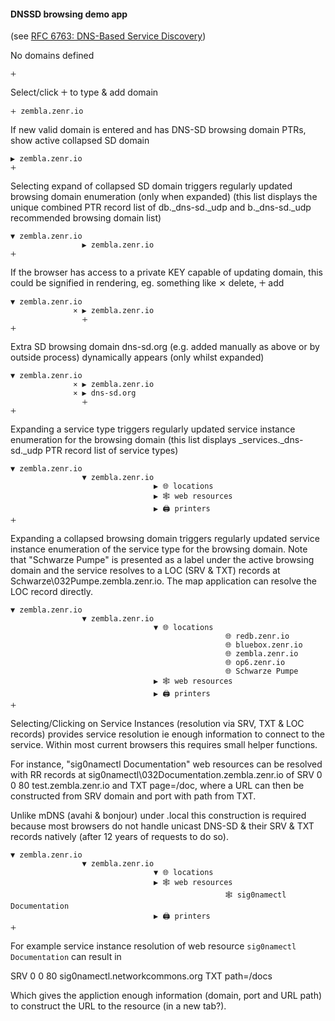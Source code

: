 #### DNSSD browsing demo app
(see [RFC 6763: DNS-Based Service Discovery](https://www.rfc-editor.org/rfc/rfc6763))



No domains defined

```
🞣
```
Select/click 🞣 to type & add domain

```
🞣 zembla.zenr.io
```

If new valid domain is entered and has DNS-SD browsing domain PTRs, show active collapsed SD domain

```
▶ zembla.zenr.io
🞣
```

Selecting expand of collapsed SD domain  triggers regularly updated browsing domain enumeration (only when expanded)
(this list displays the unique combined PTR record list of db._dns-sd._udp and b._dns-sd._udp recommended browsing domain list)

```
▼ zembla.zenr.io
                ▶ zembla.zenr.io
🞣
```

If the browser has access to a private KEY capable of updating domain, this could be signified in rendering, eg. something like ⨯ delete, 🞣 add


```
▼ zembla.zenr.io
              ⨯ ▶ zembla.zenr.io
                🞣
🞣
```



Extra SD browsing domain dns-sd.org (e.g. added manually as above or by outside process) dynamically appears (only whilst expanded)

```
▼ zembla.zenr.io
              ⨯ ▶ zembla.zenr.io
              ⨯ ▶ dns-sd.org
                🞣
🞣
```

Expanding a service type triggers regularly updated service instance enumeration for the browsing domain
(this list displays _services._dns-sd._udp PTR record list of service types)

```
▼ zembla.zenr.io
                ▼ zembla.zenr.io
                                ▶ 🌐 locations
                                ▶ 🕸 web resources
                                ▶ 🖨 printers
🞣
```
Expanding a collapsed browsing domain triggers regularly updated service instance enumeration of the service type for the browsing domain. Note that "Schwarze Pumpe" is presented as a label under the active browsing domain and the service resolves to a LOC (SRV & TXT) records at Schwarze\032Pumpe.zembla.zenr.io. The map application can resolve the LOC record directly.

```
▼ zembla.zenr.io
                ▼ zembla.zenr.io
                                ▼ 🌐 locations
                                                🌐 redb.zenr.io
                                                🌐 bluebox.zenr.io
                                                🌐 zembla.zenr.io
                                                🌐 op6.zenr.io
                                                🌐 Schwarze Pumpe
                                ▶ 🕸 web resources
                                ▶ 🖨 printers
🞣
```

Selecting/Clicking on Service Instances (resolution via SRV, TXT & LOC records) provides service resolution ie enough information to connect to the service.
Within most current browsers this requires small helper functions. 

For instance, "sig0namectl Documentation" web resources can be resolved with RR records at sig0namectl\032Documentation.zembla.zenr.io of SRV 0 0 80 test.zembla.zenr.io and TXT page=/doc, where a URL can then be constructed from SRV domain and port with path from TXT.

Unlike mDNS (avahi & bonjour) under .local this construction is required because most browsers do not handle unicast DNS-SD & their SRV & TXT records natively (after 12 years of requests to do so).

```
▼ zembla.zenr.io
                ▼ zembla.zenr.io
                                ▼ 🌐 locations
                                ▶ 🕸 web resources
                                                🕸 sig0namectl Documentation
                                ▶ 🖨 printers
🞣
```

For example service instance resolution of web resource `sig0namectl Documentation` can result in 

SRV 0 0 80 sig0namectl.networkcommons.org
TXT path=/docs

Which gives the appliction enough information (domain, port and URL path) to construct the URL to the resource (in a new tab?).

